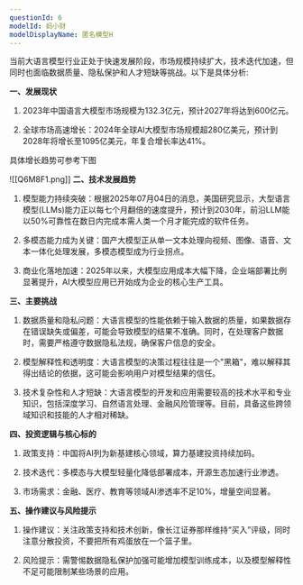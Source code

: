 ```yaml
---
questionId: 6
modelId: 蚂小财
modelDisplayName: 匿名模型H
---
```

当前大语言模型行业正处于快速发展阶段，市场规模持续扩大，技术迭代加速，但同时也面临数据质量、隐私保护和人才短缺等挑战。以下是具体分析:

**一、发展现状**

1. 2023年中国语言大模型市场规模为132.3亿元，预计2027年将达到600亿元。

2. 全球市场高速增长：2024年全球AI大模型市场规模超280亿美元，预计到2028年将增长至1095亿美元，年复合增长率达41%。

具体增长趋势可参考下图

![[Q6M8F1.png]]
**二、技术发展趋势**

1. 模型能力持续突破：根据2025年07月04日的消息，美国研究显示，大型语言模型(LLMs)能力正以每七个月翻倍的速度提升，预计到2030年，前沿LLM能以50%可靠性在数日内完成本需人类一个月才能完成的软件任务。

2. 多模态能力成为关键：国产大模型正从单一文本处理向视频、图像、语音、文本一体化处理发展，多模态模型成为行业拐点。

3. 商业化落地加速：2025年以来，大模型应用成本大幅下降，企业端部署比例显著提升，AI大模型应用已开始成为企业的核心生产工具。

**三、主要挑战**

1. 数据质量和隐私问题：大语言模型的性能依赖于输入数据的质量，如果数据存在错误缺失或偏差，可能会导致模型的结果不准确。同时，在处理客户数据时，需要严格遵守数据隐私法规，确保客户信息的安全。

2. 模型解释性和透明度：大语言模型的决策过程往往是一个"黑箱"，难以解释其得出结论的依据，这可能会影响用户对模型结果的信任。

3. 技术复杂性和人才短缺：大语言模型的开发和应用需要较高的技术水平和专业知识，包括深度学习、自然语言处理、金融风险管理等。目前，具备这些跨领域知识和技能的人才相对稀缺。

**四、投资逻辑与核心标的**

1. 政策支持：中国将AI列为新基建核心领域，算力基建投资持续加码。

2. 技术迭代：多模态与大模型轻量化降低部署成本，开源生态加速行业渗透。

3. 市场需求：金融、医疗、教育等领域AI渗透率不足10%，增量空间显著。

**五、操作建议与风险提示**

1. 操作建议：关注政策支持和技术创新，像长江证券那样维持“买入”评级，同时注意分散投资，不要把所有鸡蛋放在一个篮子里。

2. 风险提示：需警惕数据隐私保护加强可能增加模型训练成本，以及模型解释性不足可能限制某些场景的应用。